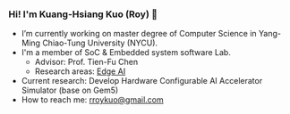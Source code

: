 ### Hi! I'm Kuang-Hsiang Kuo (Roy) 🤧

- I’m currently working on master degree of Computer Science in Yang-Ming Chiao-Tung University (NYCU).
- I'm a member of SoC & Embedded system software Lab.
    - Advisor: Prof. Tien-Fu Chen
    - Research areas:  [Edge AI](https://people.cs.nctu.edu.tw/~tfchen/students.htm)
- Current research: Develop Hardware Configurable AI Accelerator Simulator (base on Gem5)
- How to reach me: rroykuo@gmail.com